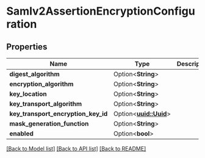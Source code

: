 # Samlv2AssertionEncryptionConfiguration

## Properties

Name | Type | Description | Notes
------------ | ------------- | ------------- | -------------
**digest_algorithm** | Option<**String**> |  | [optional]
**encryption_algorithm** | Option<**String**> |  | [optional]
**key_location** | Option<**String**> |  | [optional]
**key_transport_algorithm** | Option<**String**> |  | [optional]
**key_transport_encryption_key_id** | Option<[**uuid::Uuid**](uuid::Uuid.md)> |  | [optional]
**mask_generation_function** | Option<**String**> |  | [optional]
**enabled** | Option<**bool**> |  | [optional]

[[Back to Model list]](../README.md#documentation-for-models) [[Back to API list]](../README.md#documentation-for-api-endpoints) [[Back to README]](../README.md)


